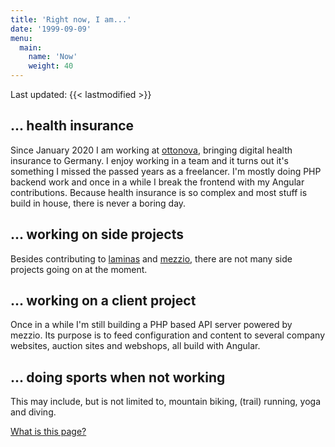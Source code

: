```yaml
---
title: 'Right now, I am...'
date: '1999-09-09'
menu:
  main:
    name: 'Now'
    weight: 40
---
```


Last updated: {{< lastmodified >}}

## ... health insurance

Since January 2020 I am working at [ottonova](https://www.ottonova.de/), bringing digital health insurance to Germany. I
enjoy working in a team and it turns out it's something I missed the passed years as a freelancer. I'm mostly doing PHP
backend work and once in a while I break the frontend with my Angular contributions. Because health insurance is so
complex and most stuff is build in house, there is never a boring day.

## ... working on side projects

Besides contributing to [laminas](https://getlaminas.org/) and [mezzio](https://getmezzio.org/), there are not many side
projects going on at the moment.

## ... working on a client project

Once in a while I'm still building a PHP based API server powered by mezzio. Its purpose is to feed configuration and content to several company websites, auction sites and webshops, all build with Angular.

## ... doing sports when not working

This may include, but is not limited to, mountain biking, (trail) running, yoga and diving.

[What is this page?](https://nownownow.com/about)
